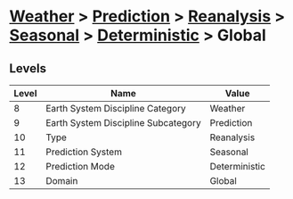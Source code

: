 # [Weather](../../../../..) > [Prediction](../../../..) > [Reanalysis](../../..) > [Seasonal](../..) > [Deterministic](..) > Global

## Levels

| Level | Name | Value |
|-----|-----|-----|
| 8 | Earth System Discipline Category | Weather |
| 9 | Earth System Discipline Subcategory | Prediction |
| 10 | Type | Reanalysis |
| 11 | Prediction System | Seasonal |
| 12 | Prediction Mode | Deterministic |
| 13 | Domain | Global |
